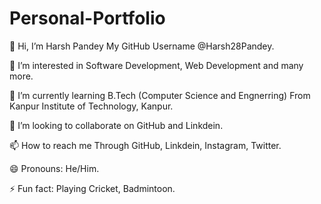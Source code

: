 # Personal-Portfolio

👋 Hi, I’m Harsh Pandey My GitHub Username @Harsh28Pandey.

👀 I’m interested in Software Development, Web Development and many more.

🌱 I’m currently learning B.Tech (Computer Science and Engnerring) From Kanpur Institute of Technology, Kanpur.

💞️ I’m looking to collaborate on GitHub and Linkdein.

📫 How to reach me Through GitHub, Linkdein, Instagram, Twitter.

😄 Pronouns: He/Him.

⚡ Fun fact: Playing Cricket, Badmintoon.
